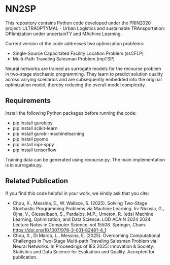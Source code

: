 # NN2SP

This repository contains Python code developed under the PRIN2020 project:
ULTRAOPTYMAL - Urban Logistics and sustainable TRAnsportation: OPtimization under uncertainTY and MAchine Learning.

Current version of the code addresses two optimization problems:
- Single-Source Capacitated Facility Location Problem (ssCFLP)
- Multi-Path Traveling Salesman Problem (mpTSP)

Neural networks are trained as surrogate models for the recourse problem in two-stage stochastic programming. They learn to predict solution quality across varying scenarios and are subsequently embedded into the original optimization model, thereby reducing the overall model complexity.

## Requirements
Install the following Python packages before running the code:

- pip install gurobipy
- pip install scikit-learn
- pip install gurobi-machinelearning
- pip install pyomo
- pip install mpi-sppy
- pip install tensorflow

Training data can be generated using recourse.py.
The main implementation is in surrogate.py.

## Related Publication
If you find this code helpful in your work, we kindly ask that you cite:
- Chou, X., Messina, E., W. Wallace, S. (2025). Solving Two-Stage Stochastic Programming Problems via Machine Learning. In: Nicosia, G., Ojha, V., Giesselbach, S., Pardalos, M.P., Umeton, R. (eds) Machine Learning, Optimization, and Data Science. LOD ACAIN 2024 2024. Lecture Notes in Computer Science, vol 15508. Springer, Cham. https://doi.org/10.1007/978-3-031-82481-4_1
- Chou, X., Di Marco, L., Messina, E. (2025). Overcoming Computational Challenges in Two-Stage Multi-path Traveling Salesman Problem via Neural Networks. In Proceedings of IES 2025: Innovation & Society: Statistics and Data Science for Evaluation and Quality. Accepted for publication.


